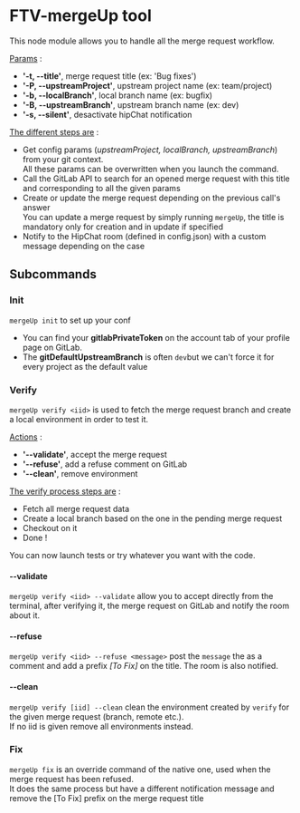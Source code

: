 FTV-mergeUp tool
=========
This node module allows you to handle all the merge request workflow.

<u>Params</u> :
* **'-t, --title'**, merge request title (ex: 'Bug fixes')
* **'-P, --upstreamProject'**, upstream project name (ex: team/project)
* **'-b, --localBranch'**, local branch name (ex: bugfix)
* **'-B, --upstreamBranch'**, upstream branch name (ex: dev)
* **'-s, --silent'**, desactivate hipChat notification

<u>The different steps are</u> :
* Get config params (*upstreamProject, localBranch, upstreamBranch*) from your git context. 
<br />All these params can be overwritten when you launch the command.
* Call the GitLab API to search for an opened merge request with this title and corresponding to all the given params
* Create or update the merge request depending on the previous call's answer
<br />You can update a merge request by simply running ``mergeUp``, the title is mandatory only for creation and in update if specified
* Notify to the HipChat room (defined in config.json) with a custom message depending on the case


Subcommands
----------------------------------------

### Init
``mergeUp init`` to set up your conf
* You can find your **gitlabPrivateToken** on the account tab of your profile page on GitLab.
* The **gitDefaultUpstreamBranch** is often ``dev``but we can't force it for every project as the default value

### Verify
``mergeUp verify <iid>`` is used to fetch the merge request branch and create a local environment in order to test it.

<u>Actions</u> :
* **'--validate'**, accept the merge request
* **'--refuse'**, add a refuse comment on GitLab
* **'--clean'**, remove environment

<u>The verify process steps are</u> :
* Fetch all  merge request data
* Create a local branch based on the one in the pending merge request
* Checkout on it
* Done !

You can now launch tests or try whatever you want with the code.

#### --validate
``mergeUp verify <iid> --validate`` allow you to accept directly from the terminal, after verifying it, the merge request on GitLab and notify the room about it.

#### --refuse
``mergeUp verify <iid> --refuse <message>`` post the ``message`` the as a comment and add a prefix *[To Fix]* on the title. The room is also notified.

#### --clean
``mergeUp verify [iid] --clean`` clean the environment created by ``verify`` for the given merge request (branch, remote etc.). 
<br />If no iid is given remove all environments instead.


### Fix
``mergeUp fix`` is an override command of the native one, used when the merge request has been refused.
<br />It does the same process but have a different notification message and remove the [To Fix] prefix on the merge request title
